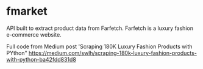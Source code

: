 # fmarket
API built to extract product data from Farfetch. Farfetch is a luxury fashion e-commerce website.

Full code from Medium post 'Scraping 180K Luxury Fashion Products with PYthon"
https://medium.com/swlh/scraping-180k-luxury-fashion-products-with-python-ba42fdd831d8
